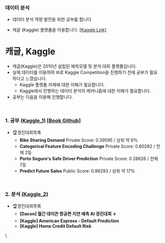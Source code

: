 ### 데이터 분석

- 데이터 분석 역량 발전을 위한 공부를 합니다

- 캐글 (Kaggle) 플랫폼을 이용합니다. [[Kaggle Link]](https://www.kaggle.com/)

# 캐글, Kaggle

- 캐글(Kaggle)은 2010년 설립된 예측모델 및 분석 대회 플랫폼입니다.
- 실제 데이터를 이용하여 바로 Kaggle Competition을 진행하기 전에 공부가 필요하다고 느꼈습니다.
  - Kaggle 플랫폼 자체에 대한 이해가 필요합니다.
  - Kaggle에서 진행하는 데이터 분석의 메커니즘에 대한 이해가 필요합니다.
- 공부는 다음을 이용해 진행합니다.

</br>

### 1. 공부 [(Kaggle_1)](https://github.com/park4264/Study-with-Kaggle/tree/main/Kaggle_1) [[Book Github]](https://github.com/BaekKyunShin/musthave_mldl_problem_solving_strategy)
- 🏆경진대회목록
  - **Bike Sharing Demand** Private Score: 0.39595 / 상위 약 6%
  - **Categorical Feature Encoding Challenge** Private Score: 0.80282 / 전체 2등
  - **Porto Seguro's Safe Driver Prediction** Private Score: 0.28626 / 전체 7등
  - **Predict Future Sales**   Public Score: 0.89293 / 상위 약 17%

</br>

### 2. 분석 [(Kaggle_2)](https://github.com/park4264/Study-with-Kaggle/tree/main/Kaggle_2)





- 🏆경진대회목록
  - **[Dacon] 월간 데이콘 항공편 지연 예측 AI 경진대회** ✈️
  - **[Kaggle] American Express - Default Prediction**
  - **[Kaggle] Home Credit Default Risk**
    




\\<!-- Competition 선정은 캐글코리아 이유한님의 커널커리큘럼을 참고했습니다. [[pdf]](https://github.com/park4264/Study-with-Kaggle/blob/main/%EC%BB%A4%EB%84%90%EC%BB%A4%EB%A6%AC%ED%81%98%EB%9F%BC.pdf) [[Blog Link]](https://kaggle-kr.tistory.com/32)  "필사적으로 필사" -->